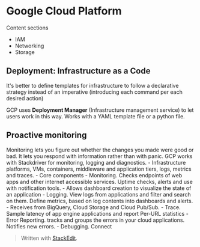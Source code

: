 # Google Cloud Platform

Content sections
- IAM
- Networking
- Storage

## Deployment: Infrastructure as a Code

It's better to define templates for infrastructure to follow a declarative strategy instead of an imperative (introducing each command per each desired action)

GCP uses **Deployment Manager** (Infrastructure management service) to let users work in this way. Works with a YAML template file or a python file.

## Proactive monitoring

Monitoring lets you figure out whether the changes you made were good or bad.
It lets you respond with information rather than with panic. GCP works with Stackdriver for monitoring, logging and diagnostics.
	- Infrastructure platforms, VMs, containers, middleware and application tiers, logs, metrics and traces.
	- Core components
		- Monitoring. Checks endpoints of web apps and other internet accessible services. Uptime checks, alerts and use with notification tools.
			- Allows dashboard creation to visualize the state of an application
		- Logging. View logs from applications and filter and search on them. Define metrics, based on log contents into dashboards and alerts. 
			- Receives from BigQuery, Cloud Storage and Cloud Pub/Sub.
		- Trace. Sample latency of app engine applications and report Per-URL statistics
		- Error Reporting. tracks and groups the errors in your cloud applications. Notifies new errors. 
		- Debugging. Connect

> Written with [StackEdit](https://stackedit.io/).
<!--stackedit_data:
eyJoaXN0b3J5IjpbMTkxNjA0NjAzLDExNzA3NTI1ODMsLTU0ND
I0NzE1NSwtODUxNTEzNjQ5LDc0NTM5ODY4MF19
-->